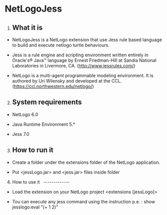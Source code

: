 # NetLogoJess

1. What it is
   ----------

* NetLogoJess is a NetLogo extension that use Jess rule based 
  language to build and execute netlogo turtle behaviours.
  
* Jess is a rule engine and scripting environment written 
  entirely in Oracle's® Java™ language by Ernest Friedman-Hill 
  at Sandia National Laboratories in Livermore, CA.
  (http://www.jessrules.com/)
  
* NetLogo is a multi-agent programmable modeling environment. 
  It is authored by Uri Wilensky and developed at the CCL.
  (https://ccl.northwestern.edu/netlogo/)

2. System requirements
   -------------------
   
* NetLogo 6.0

* Java Runtime Environment 5.*

* Jess 7.0 

3. How to run it
   -------------

* Create a folder <jessLogo> under the extensions folder of the NetLogo 
  application.
 
* Put <jessLogo.jar> and <jess.jar> files inside <jessLogo> folder

4. How to use it
   -------------

* Load the extension on your NetLogo project
    <extensions [jessLogo]>
    
* Tou can execute any jess command using the <eval> instruction
  p.e. : show jesslogo:eval "(+ 1 2)"
